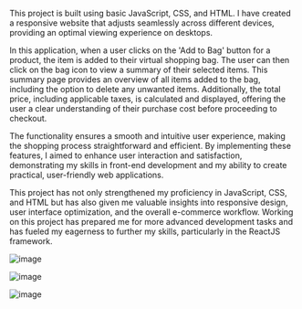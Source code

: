 This project is built using basic JavaScript, CSS, and HTML. I have created a responsive website that adjusts seamlessly across different devices, providing an optimal viewing experience on desktops.

In this application, when a user clicks on the 'Add to Bag' button for a product, the item is added to their virtual shopping bag. The user can then click on the bag icon to view a summary of their selected items. This summary page provides an overview of all items added to the bag, including the option to delete any unwanted items. Additionally, the total price, including applicable taxes, is calculated and displayed, offering the user a clear understanding of their purchase cost before proceeding to checkout.

The functionality ensures a smooth and intuitive user experience, making the shopping process straightforward and efficient. By implementing these features, I aimed to enhance user interaction and satisfaction, demonstrating my skills in front-end development and my ability to create practical, user-friendly web applications.

This project has not only strengthened my proficiency in JavaScript, CSS, and HTML but has also given me valuable insights into responsive design, user interface optimization, and the overall e-commerce workflow. Working on this project has prepared me for more advanced development tasks and has fueled my eagerness to further my skills, particularly in the ReactJS framework.

![image](https://github.com/Ankzcoder/Myntra_Clone_using_JS/assets/115873402/1273a21d-ba93-48b7-9b58-92f7eeab1a72)

![image](https://github.com/Ankzcoder/Myntra_Clone_using_JS/assets/115873402/4842d594-e747-43d8-b410-6c352ba2da24)

![image](https://github.com/Ankzcoder/Myntra_Clone_using_JS/assets/115873402/0d43ea5c-7aed-458f-8f59-5330c5dea384)


